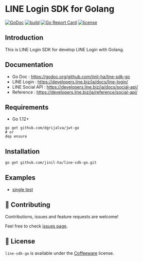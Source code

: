 # LINE Login SDK for Golang
[![GoDoc](https://img.shields.io/badge/go-doc-green)](https://godoc.org/github.com/jinil-ha/line-sdk-go)
[![build](https://api.travis-ci.com/jinil-ha/line-sdk-go.svg?branch=master)](https://travis-ci.com/jinil-ha/line-sdk-go)
[![Go Report Card](https://goreportcard.com/badge/github.com/jinil-ha/line-sdk-go)](https://goreportcard.com/report/github.com/jinil-ha/line-sdk-go)
[![license](https://img.shields.io/badge/license-coffee-blue)](https://github.com/jinil-ha/line-sdk-go/blob/master/LICENSE.md)

## Introduction
This is LINE Login SDK for develop LINE Login with Golang.

## Documentation
* Go Doc : https://godoc.org/github.com/jinil-ha/line-sdk-go
* LINE Login : https://developers.line.biz/ja/docs/line-login/
* LINE Social API : https://developers.line.biz/ja/docs/social-api/
* Reference : https://developers.line.biz/ja/reference/social-api/

## Requirements
* Go 1.12+
```
go get github.com/dgrijalva/jwt-go
# or
dep ensure
```

## Installation
```sh
go get github.com/jinil-ha/line-sdk-go.git
```

## Examples
* [single test](https://github.com/jinil-ha/line-sdk-go/blob/master/examples/single/main.go)

## 🤝 Contributing

Contributions, issues and feature requests are welcome!

Feel free to check [issues page](https://github.com/jinil-ha/line-sdk-go/issues).

## 📝 License

`line-sdk-go` is available under the [Coffeeware](https://github.com/jinil-ha/line-sdk-go/blob/master/LICENSE.md) license.

